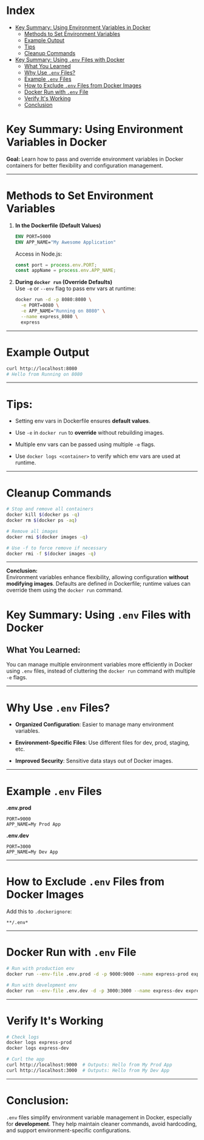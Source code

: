# Index

- [Key Summary: Using Environment Variables in Docker](#key-summary-using-environment-variables-in-docker)
    - [Methods to Set Environment Variables](#methods-to-set-environment-variables)
    - [Example Output](#example-output)
    - [Tips](#tips)
    - [Cleanup Commands](#cleanup-commands)
- [Key Summary: Using `.env` Files with Docker](#key-summary-using-env-files-with-docker)
    - [What You Learned](#what-you-learned)
    - [Why Use `.env` Files?](#why-use-env-files)
    - [Example `.env` Files](#example-env-files)
    - [How to Exclude `.env` Files from Docker Images](#how-to-exclude-env-files-from-docker-images)
    - [Docker Run with `.env` File](#docker-run-with-env-file)
    - [Verify It's Working](#verify-its-working)
    - [Conclusion](#conclusion)

# Key Summary: Using Environment Variables in Docker

**Goal:** Learn how to pass and override environment variables in Docker containers for better flexibility and configuration management.

* * *

# Methods to Set Environment Variables

1.  **In the Dockerfile (Default Values)**
    
    ```dockerfile
    ENV PORT=5000
    ENV APP_NAME="My Awesome Application"
    ```
    
    Access in Node.js:
    
    ```js
    const port = process.env.PORT;
    const appName = process.env.APP_NAME;
    ```
    

1.  **During `docker run` (Override Defaults)**  
    Use `-e` or `--env` flag to pass env vars at runtime:
    
    ```bash
    docker run -d -p 8080:8080 \
      -e PORT=8080 \
      -e APP_NAME="Running on 8080" \
      --name express_8080 \
      express
    ```
    

* * *

# Example Output

```bash
curl http://localhost:8080
# Hello from Running on 8080
```

* * *

# Tips:

- Setting env vars in Dockerfile ensures **default values**.
    
- Use `-e` in `docker run` to **override** without rebuilding images.
    
- Multiple env vars can be passed using multiple `-e` flags.
    
- Use `docker logs <container>` to verify which env vars are used at runtime.
    

* * *

# Cleanup Commands

```bash
# Stop and remove all containers
docker kill $(docker ps -q)
docker rm $(docker ps -aq)

# Remove all images
docker rmi $(docker images -q)

# Use -f to force remove if necessary
docker rmi -f $(docker images -q)
```

* * *

**Conclusion:**  
Environment variables enhance flexibility, allowing configuration **without modifying images**. Defaults are defined in Dockerfile; runtime values can override them using the `docker run` command.

# Key Summary: Using `.env` Files with Docker

## What You Learned:

You can manage multiple environment variables more efficiently in Docker using `.env` files, instead of cluttering the `docker run` command with multiple `-e` flags.

* * *

# Why Use `.env` Files?

- **Organized Configuration**: Easier to manage many environment variables.
    
- **Environment-Specific Files**: Use different files for dev, prod, staging, etc.
    
- **Improved Security**: Sensitive data stays out of Docker images.
    

* * *

# Example `.env` Files

**.env.prod**

```env
PORT=9000
APP_NAME=My Prod App
```

**.env.dev**

```env
PORT=3000
APP_NAME=My Dev App
```

* * *

# How to Exclude `.env` Files from Docker Images

Add this to `.dockerignore`:

```
**/.env*
```

* * *

# Docker Run with `.env` File

```bash
# Run with production env
docker run --env-file .env.prod -d -p 9000:9000 --name express-prod express

# Run with development env
docker run --env-file .env.dev -d -p 3000:3000 --name express-dev express
```

* * *

# Verify It's Working

```bash
# Check logs
docker logs express-prod
docker logs express-dev

# Curl the app
curl http://localhost:9000  # Outputs: Hello from My Prod App
curl http://localhost:3000  # Outputs: Hello from My Dev App
```

* * *

# Conclusion:

`.env` files simplify environment variable management in Docker, especially for **development**. They help maintain cleaner commands, avoid hardcoding, and support environment-specific configurations.